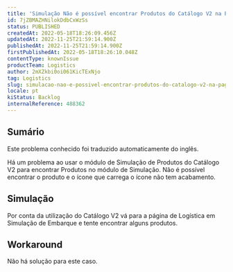 ```yaml
---
title: 'Simulação Não é possível encontrar Produtos do Catálogo V2 na Página de Simulação de Embarque'
id: 7jZBMAZHNilokDdbCxWzSs
status: PUBLISHED
createdAt: 2022-05-18T18:26:09.456Z
updatedAt: 2022-11-25T21:59:14.900Z
publishedAt: 2022-11-25T21:59:14.900Z
firstPublishedAt: 2022-05-18T18:26:10.048Z
contentType: knownIssue
productTeam: Logistics
author: 2mXZkbi0oi061KicTExNjo
tag: Logistics
slug: simulacao-nao-e-possivel-encontrar-produtos-do-catalogo-v2-na-pagina-de-simulacao-de-embarque
locale: pt
kiStatus: Backlog
internalReference: 488362
---
```


## Sumário

<div class="alert alert-info">
  <p>Este problema conhecido foi traduzido automaticamente do inglês.</p>
</div>


Há um problema ao usar o módulo de Simulação de Produtos do Catálogo V2 para encontrar Produtos no módulo de Simulação.
Não é possível encontrar o produto e o ícone que carrega o ícone não tem acabamento.



## Simulação


Por conta da utilização do Catálogo V2 vá para a página de Logística em Simulação de Embarque e tente encontrar alguns produtos.




## Workaround


Não há solução para este caso.

